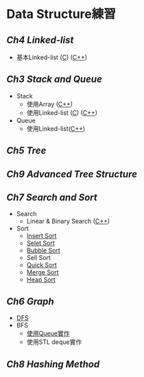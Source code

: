 # Data Structure練習

## *Ch4 Linked-list*
* 基本Linked-list ([C](https://github.com/syokujinau/DS_prac/blob/master/Ch4_Linked_list/main.c)) ([C++](https://github.com/syokujinau/DS_prac/blob/master/Ch4_Linked_list/main_inCPP.cpp))

## *Ch3 Stack and Queue*
* Stack
    * 使用Array ([C++](https://github.com/syokujinau/DS_prac/blob/master/Ch3_Stack%26Queue/Stack_array.cpp))
    * 使用Linked-list ([C](https://github.com/syokujinau/DS_prac/blob/master/Ch3_Stack%26Queue/Stack_by_linked-list.c)) ([C++](https://goo.gl/fZmaS2))
* Queue
    * 使用Linked-list([C++](https://goo.gl/VuEt5V))

## *Ch5 Tree*

## *Ch9 Advanced Tree Structure*

## *Ch7 Search and Sort*
* Search
    * Linear & Binary Search ([C++](https://github.com/syokujinau/DS_prac/blob/master/Ch7_Search%26Sort/Search/Search_main.cpp))
* Sort
    * [Insert Sort](https://goo.gl/EPQ8p1)
    * [Selet Sort](https://goo.gl/Kjw1fZ)
    * [Bubble Sort](https://goo.gl/xCgzg9)
    * Sell Sort
    * [Quick Sort](https://goo.gl/aDwwaV)
    * [Merge Sort](https://goo.gl/icrq1z)
    * [Heap Sort ](https://goo.gl/oa2RgP)

## *Ch6 Graph*
* [DFS](https://goo.gl/VdzAzG)
* BFS
    * [使用Queue實作](https://goo.gl/EjdTqV) 
    * 使用STL deque實作

## *Ch8 Hashing Method*

